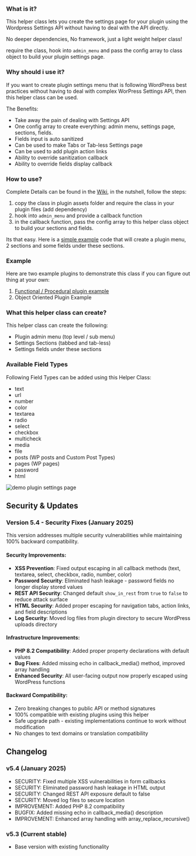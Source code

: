 ### What is it?
This helper class lets you create the settings page for your plugin using the Wordpress Settings API without having to deal with the API directly.
 
No deeper dependencies, No framework, just a light weight helper class!

require the class, hook into `admin_menu` and pass the config array to class object to build your plugin settings page.

### Why should i use it?
If you want to create plugin settings menu that is following WordPress best practices without having to deal with complex WorPress Settings API, then this helper class can be used. 

The Benefits:
* Take away the pain of dealing with Settings API
* One config array to create everything: admin menu, settings page, sections, fields.
* Fields input is auto sanitized
* Can be used to make Tabs or Tab-less Settings page
* Can be used to add plugin action links
* Ability to override sanitization callback
* Ability to override fields display callback  

### How to use?

Complete Details can be found in the [Wiki](https://github.com/boospot/boo-settings-helper/wiki), in the nutshell, follow the steps:
                   
1. copy the class in plugin assets folder and require the class in your plugin files (add dependency)
2. hook into `admin_menu` and provide a callback function
3. in the callback function, pass the config array to this helper class object to build your sections and fields.
 
Its that easy. Here is a [simple example](https://github.com/boospot/boo-settings-helper/wiki/Simple-Example) code that will create a plugin menu, 2 sections and some fields under these sections.

### Example

Here are two example plugins to demonstrate this class if you can figure out thing at your own:
1. [Functional / Procedural plugin example](https://github.com/boospot/demo-simple-plugin-to-demonstrate-settings-helper-class)
2. Object Oriented Plugin Example


### What this helper class can create?
This helper class can create the following:
- Plugin admin menu (top level / sub menu)
- Settings Sections (tabbed and tab-less)
- Settings fields under these sections

### Available Field Types

Following Field Types can be added using this Helper Class:

* text
* url
* number
* color
* textarea
* radio
* select
* checkbox
* multicheck
* media
* file
* posts (WP posts and Custom Post Types)
* pages (WP pages)
* password 
* html

![demo plugin settings page](http://g.recordit.co/7aRSdmprGf.gif)

## Security & Updates

### Version 5.4 - Security Fixes (January 2025)

This version addresses multiple security vulnerabilities while maintaining 100% backward compatibility.

#### Security Improvements:
- **XSS Prevention**: Fixed output escaping in all callback methods (text, textarea, select, checkbox, radio, number, color)
- **Password Security**: Eliminated hash leakage - password fields no longer display stored values
- **REST API Security**: Changed default `show_in_rest` from `true` to `false` to reduce attack surface
- **HTML Security**: Added proper escaping for navigation tabs, action links, and field descriptions
- **Log Security**: Moved log files from plugin directory to secure WordPress uploads directory

#### Infrastructure Improvements:
- **PHP 8.2 Compatibility**: Added proper property declarations with default values
- **Bug Fixes**: Added missing echo in callback_media() method, improved array handling
- **Enhanced Security**: All user-facing output now properly escaped using WordPress functions

#### Backward Compatibility:
- Zero breaking changes to public API or method signatures
- 100% compatible with existing plugins using this helper
- Safe upgrade path - existing implementations continue to work without modification
- No changes to text domains or translation compatibility

## Changelog

### v5.4 (January 2025)
- SECURITY: Fixed multiple XSS vulnerabilities in form callbacks
- SECURITY: Eliminated password hash leakage in HTML output
- SECURITY: Changed REST API exposure default to false
- SECURITY: Moved log files to secure location
- IMPROVEMENT: Added PHP 8.2 compatibility
- BUGFIX: Added missing echo in callback_media() description
- IMPROVEMENT: Enhanced array handling with array_replace_recursive()

### v5.3 (Current stable)
- Base version with existing functionality
